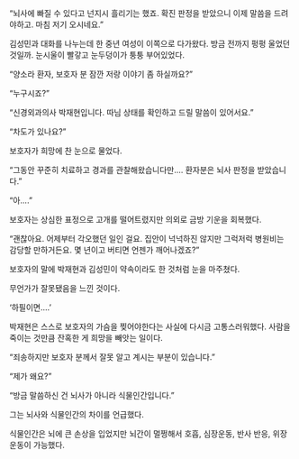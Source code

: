 “뇌사에 빠질 수 있다고 넌지시 흘리기는 했죠. 확진 판정을 받았으니 이제 말씀을 드려야하고. 마침 저기 오시네요.”

김성민과 대화를 나누는데 한 중년 여성이 이쪽으로 다가왔다. 방금 전까지 펑펑 울었던 것일까. 눈시울이 빨갛고 눈두덩이가 퉁퉁 부어있었다.

“양소라 환자, 보호자 분 잠깐 저랑 이야기 좀 하실까요?”

“누구시죠?”

“신경외과의사 박재현입니다. 따님 상태를 확인하고 드릴 말씀이 있어서요.”

“차도가 있나요?”

보호자가 희망에 찬 눈으로 물었다.

“그동안 꾸준히 치료하고 경과를 관찰해왔습니다만.... 환자분은 뇌사 판정을 받았습니다.”

“아....”

보호자는 상심한 표정으로 고개를 떨어트렸지만 의외로 금방 기운을 회복했다.

“괜찮아요. 어제부터 각오했던 일인 걸요. 집안이 넉넉하진 않지만 그럭저럭 병원비는 감당할 만하거든요. 몇 년이고 버티면 언젠가 깨어나겠죠?”

보호자의 말에 박재현과 김성민이 약속이라도 한 것처럼 눈을 마주쳤다.

무언가가 잘못됐음을 느낀 것이다.

‘하필이면....’

박재현은 스스로 보호자의 가슴을 찢어야한다는 사실에 다시금 고통스러워했다. 사람을 죽이는 것만큼 잔혹한 게 희망을 빼앗는 일이다.

“죄송하지만 보호자 분께서 잘못 알고 계시는 부분이 있습니다.”

“제가 왜요?”

“방금 말씀하신 건 뇌사가 아니라 식물인간입니다.”

그는 뇌사와 식물인간의 차이를 언급했다.

식물인간은 뇌에 큰 손상을 입었지만 뇌간이 멀쩡해서 호흡, 심장운동, 반사 반응, 위장운동이 가능했다.